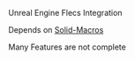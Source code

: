 Unreal Engine Flecs Integration

Depends on [Solid-Macros](https://github.com/Reddy-dev/Solid-Macros)

Many Features are not complete
